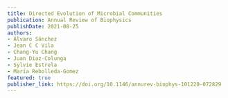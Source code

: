 ```yaml
---
title: Directed Evolution of Microbial Communities
publication: Annual Review of Biophysics
publishDate: 2021-08-25
authors:
- Álvaro Sánchez
- Jean C C Vila
- Chang-Yu Chang
- Juan Diaz-Colunga
- Sylvie Estrela
- Marı́a Rebolleda-Gomez
featured: true
publisher_link: https://doi.org/10.1146/annurev-biophys-101220-072829
---
```

